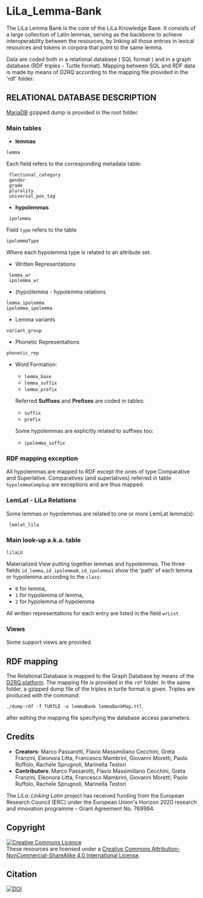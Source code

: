 # LiLa_Lemma-Bank
The LiLa Lemma Bank is the core of the LiLa Knowledge Base. It consists of a large collection of
Latin lemmas, serving as the backbone to achieve interoperability between the resources, by linking all those entries in lexical resources and tokens in corpora that point to the same lemma.

Data are coded both in a relational database ( SQL format ) and in a graph database (RDF triples - Turtle format).
Mapping between SQL and RDF data is made by means of D2RQ according to the mapping file provided in the 'rdf' folder.

##  RELATIONAL DATABASE DESCRIPTION

[MariaDB](https://mariadb.com/) gzipped dump is provided in the root folder.
 
### Main tables

* **lemmas** 
```
lemma
```
Each field refers to the corresponding metadata table:
```
 flectional_category 
 gender              
 grade               
 plurality           
 universal_pos_tag   
```


* **hypolemmas**
```
 ipolemma            
```
Field `type` refers to the table
```
ipolemmaType
```
Where each hypolemma type is related to an attribute set.


* Written Representations
```
 lemma_wr            
 ipolemma_wr         
```


* (hypo)lemma - hypolemma relations
```
lemma_ipolemma
ipolemma_ipolemma
```

* Lemma variants 
```
variant_group
``` 

* Phonetic Representations
```
phonetic_rep
```

* Word Formation:
    - `lemma_base` 
    - `lemma_suffix`
    - `lemma_prefix`
    
    Referred **Suffixes**  and  **Prefixes** are coded in tables:
    - `suffix`
    - `prefix`
    
    Some hypolemmas are explicitly related to suffixes too:
    - `ipolemma_suffix`



### RDF mapping exception
All hypolemmas are mapped to RDF except the ones of type Comparative and Superlative.
Comparatives (and superlatives) referred in table ```hypolemmaCompSup``` are exceptions and are thus mapped.



### LemLat - LiLa Relations

Some lemmas or hypolemmas are related to one or more LemLat lemma(s):
```
 lemlat_lila        
``` 



### Main look-up a.k.a. table

```
lilaLU
``` 
Materialized View putting together lemmas and hypolemmas.
The three fields ```id_lemma,id_ipolemma0,id_ipolemma1``` show the 'path' of 
each lemma or hypolemma according to the  ```class```: 
- `0` for  lemma, 
- `1` for  hypolemma of lemma, 
- `2` for  hypolemma of hypolemma

All written representations for each entry are listed in the field ```wrList```


### Views
Some support views are provided.



## RDF mapping

The Relational Database is mapped to the Graph Database by means of the [D2RQ platform](http://d2rq.org/).
The mapping file is provided in the ```rdf``` folder.
In the same folder, a gzipped dump file of the triples in turtle format is given.
Triples are produced with the command:

```
./dump-rdf -f TURTLE -o lemmaBank lemmaBankMap.ttl
```

after editing the mapping file specifying the database access parameters.


## Credits

- **Creators**: Marco Passarotti, Flavio Massimiliano Cecchini, Greta Franzini, Eleonora Litta, Francesco Mambrini, Giovanni Moretti, Paolo Ruffolo, Rachele Sprugnoli, Marinella Testori
- **Contributors**: Marco Passarotti, Flavio Massimiliano Cecchini, Greta Franzini, Eleonora Litta, Francesco Mambrini, Giovanni Moretti, Paolo Ruffolo, Rachele Sprugnoli, Marinella Testori

The _LiLa: Linking Latin_ project has received funding from the European Research Council (ERC) under the European Union's Horizon 2020 research and innovation programme – Grant Agreement No. 769994.

## Copyright
<a rel="license" href="http://creativecommons.org/licenses/by-nc-sa/4.0/"><img alt="Creative Commons Licence" style="border-width:0" src="https://i.creativecommons.org/l/by-nc-sa/4.0/88x31.png" /></a><br />These resources are licensed under a <a rel="license" href="http://creativecommons.org/licenses/by-nc-sa/4.0/">Creative Commons Attribution-NonCommercial-ShareAlike 4.0 International License</a>.

## Citation
[![DOI](https://zenodo.org/badge/DOI/10.5281/zenodo.4017229.svg)](https://doi.org/10.5281/zenodo.4017229)
